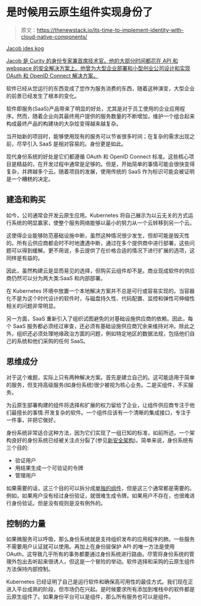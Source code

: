 # 是时候用云原生组件实现身份了

> 原文：<https://thenewstack.io/its-time-to-implement-identity-with-cloud-native-components/>

[](https://se.linkedin.com/in/ideskog)

[Jacob ides kog](https://se.linkedin.com/in/ideskog)

[Jacob 是 Curity 的身份专家兼首席技术官。他的大部分时间都花在 API 和 webspace 的安全解决方案上。他曾为大型企业部署和小型创业公司设计和实现 OAuth 和 OpenID Connect 解决方案。](https://se.linkedin.com/in/ideskog)

[](https://se.linkedin.com/in/ideskog)[](https://se.linkedin.com/in/ideskog)

软件已经从您运行的东西变成了您作为服务消费的东西，随着这种演变，大型企业的前景已经发生了根本的变化。

软件即服务(SaaS)产品带来了明显的好处，尤其是对于员工使用的企业应用程序。然而，随着企业向其最终用户提供的服务数量的不断增加，维护一个组合起来构成最终产品的构建块的大杂烩变得越来越复杂。

当开始新的项目时，能够使用现有的服务可以节省很多时间；在复杂的需求出现之前，尽早引入 SaaS 是相对容易的。身份更是如此。

现代身份系统的好处是它们都遵循 OAuth 和 OpenID Connect 标准。这些核心项目是精益的，在开发过程中通常是足够的。但是，开始简单的事情可能会很快变得复杂，并跨越多个云。随着项目的发展，使用传统的 SaaS 作为标识可能会被证明是一个糟糕的决定。

## **建造和购买**

如今，公司通常会开发云原生应用。Kubernetes 将自己展示为以云无关的方式运行系统的明显赢家，使整个服务网络能够以最小的努力从一个云转移到另一个云。

这使得企业能够防范基础设施中断，虽然这种情况很少发生，但却可能是毁灭性的。所有云供应商都会时不时地遭遇中断，通过在多个提供商中进行部署，这些问题可以得到缓解。更不用说，多云提供了在价格合适的情况下进行扩展的选项，这同样是有益的。

因此，虽然构建云是显而易见的选择，但购买云组件却不是。商业现成软件的供应商仍然可以分为两大类:SaaS 和内部部署。

在 Kubernetes 环境中放置一个本地解决方案并不总是可行或容易实现的。当容器化不是为这个时代设计的软件时，与磁盘持久性、代码配置、监控和弹性可伸缩性相关的问题非常明显。

另一方面，SaaS 重新引入了组织试图避免的对基础设施供应商的依赖。因此，每个 SaaS 服务都必须经过审查，还必须有基础设施供应商冗余来维持对冲。除此之外，组织还必须处理地缘政治方面的问题，例如特定地区的数据法规，包括他们自己的系统和他们采购的任何 SaaS。

## **思维成分**

对于这个难题，实际上只有两种解决方案。首先是建立自己的。这可能适用于简单的服务，但支持高级服务(如身份系统)很少被视为核心业务。二是买组件，不买服务。

为云原生部署构建的组件将选择和扩展的权力留给了企业，让组件供应商专注于他们最擅长的事情:开发复杂的软件。一个组件应该有一个清晰的集成接口，专注于一件事，并把它做好。

身份系统非常适合这种方法，因为它们实现了一组已知的标准，如前所述。一个架构良好的身份系统已经被关注点分裂了(参见[新安全架构](https://curity.io/resources/learn/what-is-neosecurity/))。简单来说，身份系统有三个目的:

*   验证用户
*   用结果生成一个可验证的令牌
*   管理用户

如果需要的话，这三个目的可以拆分成[单独的组件](https://curity.io/resources/learn/identity-management-system/)，但是这三个通常都是需要的。例如，如果用户没有经过身份验证，就很难生成令牌。如果用户不存在，也很难进行身份验证。但是没有规则是没有例外的。

## **控制的力量**

如果微服务可以呼吸，那么身份系统就是支持组织发布的应用程序的肺。一些服务不需要用户认证就可以使用。再加上在身份层保护 API 的唯一方法是使用 OAuth，这导致几乎所有的事务都要通过身份系统进行路由。尽管将身份系统的管理外包出去听起来很诱人，但这是一个冒险的举动。软件选择和采购的云原生组件方法保持内部控制。

Kubernetes 已经证明了自己是运行软件和确保高可用性的最佳方式。我们现在正进入平台成熟的阶段，但市场仍在兴起。是时候要求所有添加到堆栈中的软件都是云原生组件了。如果身份平台可以是组件，那么所有服务也可以是组件。

<svg xmlns:xlink="http://www.w3.org/1999/xlink" viewBox="0 0 68 31" version="1.1"><title>Group</title> <desc>Created with Sketch.</desc></svg>